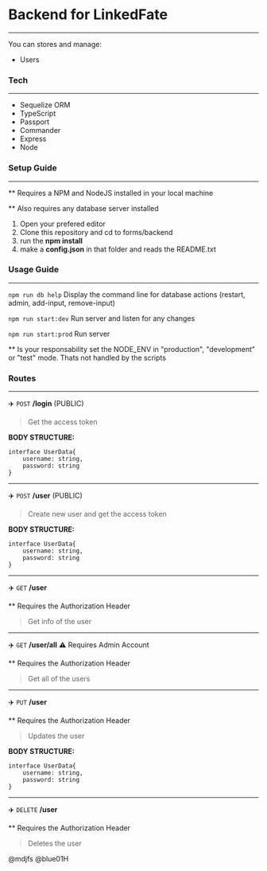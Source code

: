 # Backend for LinkedFate

---

You can stores and manage:

- Users

### Tech

---

- Sequelize ORM
- TypeScript
- Passport
- Commander
- Express
- Node

### Setup Guide

---

\*\* Requires a NPM and NodeJS installed in your local machine

\*\* Also requires any database server installed

1. Open your prefered editor
2. Clone this repository and cd to forms/backend
3. run the **npm install**
4. make a **config.json** in that folder and reads the README.txt

### Usage Guide

---

`npm run db help` Display the command line for database actions (restart, admin, add-input, remove-input)

`npm run start:dev` Run server and listen for any changes

`npm run start:prod` Run server

\*\* Is your responsability set the NODE_ENV in "production", "development" or "test" mode. Thats not handled by the scripts

### Routes

---

:airplane: `POST` **/login** (PUBLIC)

> Get the access token

**BODY STRUCTURE:**

    interface UserData{
        username: string,
        password: string
    }

---

:airplane: `POST` **/user** (PUBLIC)

> Create new user and get the access token

**BODY STRUCTURE:**

    interface UserData{
        username: string,
        password: string
    }

---

:airplane: `GET` **/user**

\*\* Requires the Authorization Header

> Get info of the user

---

:airplane: `GET` **/user/all** :warning: Requires Admin Account

\*\* Requires the Authorization Header

> Get all of the users

---

:airplane: `PUT` **/user**

\*\* Requires the Authorization Header

> Updates the user

**BODY STRUCTURE:**

    interface UserData{
        username: string,
        password: string
    }

---

:airplane: `DELETE` **/user**

\*\* Requires the Authorization Header

> Deletes the user

@mdjfs
@blue01H
